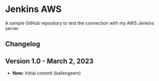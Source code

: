 # Jenkins AWS

A sample GitHub repository to test the connection with my AWS Jenkins server.

## Changelog

## Version 1.0 - March 2, 2023
- **New:** Initial commit (ballengeem)